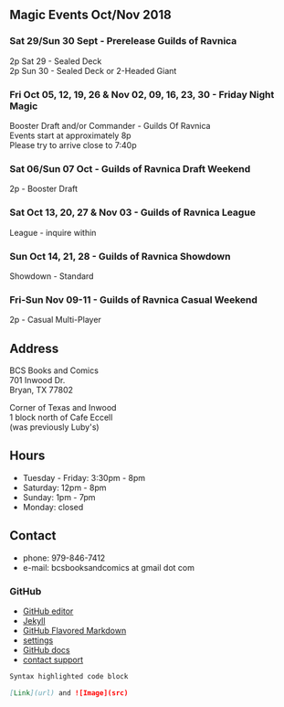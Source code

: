 ## Magic Events Oct/Nov 2018

### Sat 29/Sun 30 Sept - Prerelease Guilds of Ravnica
2p Sat 29 - Sealed Deck   
2p Sun 30 - Sealed Deck or 2-Headed Giant

### Fri Oct 05, 12, 19, 26 & Nov 02, 09, 16, 23, 30 - Friday Night Magic   
Booster Draft and/or Commander - Guilds Of Ravnica   
Events start at approximately 8p   
Please try to arrive close to 7:40p   

### Sat 06/Sun 07 Oct - Guilds of Ravnica Draft Weekend   
2p - Booster Draft   

### Sat Oct 13, 20, 27 & Nov 03 - Guilds of Ravnica League   
League - inquire within   

### Sun Oct 14, 21, 28 - Guilds of Ravnica Showdown   
Showdown - Standard   

### Fri-Sun Nov 09-11 - Guilds of Ravnica Casual Weekend   
2p - Casual Multi-Player  

   
## Address
BCS Books and Comics  
701 Inwood Dr.  
Bryan, TX 77802  

Corner of Texas and Inwood  
1 block north of Cafe Eccell  
(was previously Luby's)

## Hours

* Tuesday - Friday: 3:30pm - 8pm   
* Saturday: 12pm - 8pm   
* Sunday: 1pm - 7pm   
* Monday: closed   

## Contact

* phone: 979-846-7412
* e-mail: bcsbooksandcomics at gmail dot com

### GitHub

* [GitHub editor](https://github.com/timesmith/timesmith.github.io/edit/master/index.md)
* [Jekyll](https://jekyllrb.com/)
* [GitHub Flavored Markdown](https://guides.github.com/features/mastering-markdown/)
* [settings](https://github.com/timesmith/timesmith.github.io/settings)
* [GitHub docs](https://help.github.com/categories/github-pages-basics/)
* [contact support](https://github.com/contact)

```markdown
Syntax highlighted code block

[Link](url) and ![Image](src)
```
